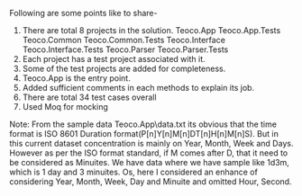 Following are some points like to share- 
1. There are total 8 projects in the solution. 
	Teoco.App
	Teoco.App.Tests
	Teoco.Common
	Teoco.Common.Tests
	Teoco.Interface
	Teoco.Interface.Tests
	Teoco.Parser
	Teoco.Parser.Tests
2. Each project has a test project associated with it. 
3. Some of the test projects are added for completeness. 
4. Teoco.App is the entry point. 
5. Added sufficient comments in each methods to explain its job.
6. There are total 34 test cases overall
7. Used Moq for mocking

Note: From the sample data Teoco.App\data.txt its obvious that the time format is ISO 8601 Duration format(P[n]Y[n]M[n]DT[n]H[n]M[n]S). But in this current dataset concentration is mainly on Year, Month, Week and Days. However as per the ISO format standard, if M comes after D, that it need to be considered as Minuites. We have data where we have sample like 1d3m, which is 1 day and 3 minuites.
Os, here I considered an enhance of considering Year, Month, Week, Day and Minuite and omitted Hour, Second.
